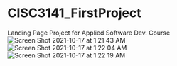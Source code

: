 # CISC3141_FirstProject
Landing Page Project for Applied Software Dev. Course
![Screen Shot 2021-10-17 at 1 21 43 AM](https://user-images.githubusercontent.com/70613782/137613007-8f5b8010-2a88-4218-bda2-ac407f273864.png)
![Screen Shot 2021-10-17 at 1 22 04 AM](https://user-images.githubusercontent.com/70613782/137613012-f483f005-21c2-425a-b5ea-6bcd91cc2f92.png)
![Screen Shot 2021-10-17 at 1 22 19 AM](https://user-images.githubusercontent.com/70613782/137613016-ff59b3ce-4e9b-47df-af4d-91ab032c1f00.png)
